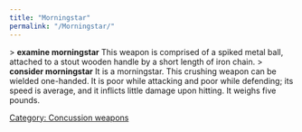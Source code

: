 ```yaml
---
title: "Morningstar"
permalink: "/Morningstar/"
---
```


\> **examine morningstar**
This weapon is comprised of a spiked metal ball, attached to a stout
wooden handle by a short length of iron chain.
\> **consider morningstar**
It is a morningstar.
This crushing weapon can be wielded one-handed.
It is poor while attacking and poor while defending; its speed is
average, and it inflicts little damage upon hitting.
It weighs five pounds.

[Category: Concussion weapons](Category:_Concussion_weapons "wikilink")